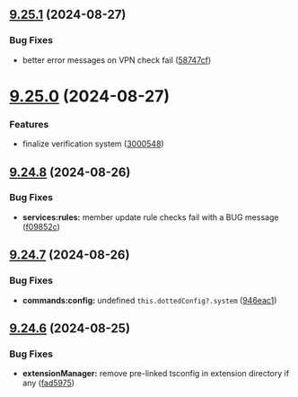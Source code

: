 ## [9.25.1](https://github.com/onesoft-sudo/sudobot/compare/v9.25.0...v9.25.1) (2024-08-27)


### Bug Fixes

* better error messages on VPN check fail ([58747cf](https://github.com/onesoft-sudo/sudobot/commit/58747cf4220526f3f1fd55dcd7d5b7862511c5cb))



# [9.25.0](https://github.com/onesoft-sudo/sudobot/compare/v9.24.8...v9.25.0) (2024-08-27)


### Features

* finalize verification system ([3000548](https://github.com/onesoft-sudo/sudobot/commit/3000548246b0f361c428086a2203f9ec8d699c60))



## [9.24.8](https://github.com/onesoft-sudo/sudobot/compare/v9.24.7...v9.24.8) (2024-08-26)


### Bug Fixes

* **services:rules:** member update rule checks fail with a BUG message ([f09852c](https://github.com/onesoft-sudo/sudobot/commit/f09852cdc3b3c8bc5e1ee9c16e605d6048f1d91e))



## [9.24.7](https://github.com/onesoft-sudo/sudobot/compare/v9.24.6...v9.24.7) (2024-08-26)


### Bug Fixes

* **commands:config:** undefined `this.dottedConfig?.system` ([946eac1](https://github.com/onesoft-sudo/sudobot/commit/946eac1584f7432736ede97d11ae2bfaa3ae34ad))



## [9.24.6](https://github.com/onesoft-sudo/sudobot/compare/v9.24.5...v9.24.6) (2024-08-25)


### Bug Fixes

* **extensionManager:** remove pre-linked tsconfig in extension directory if any ([fad5975](https://github.com/onesoft-sudo/sudobot/commit/fad5975996493b77588eb154b1f612b9b18590cd))




